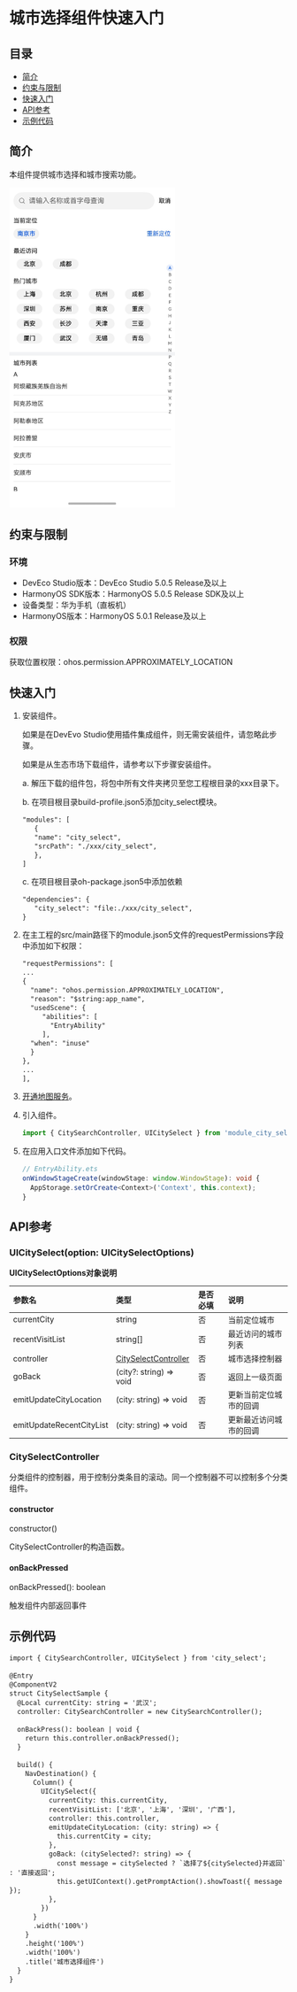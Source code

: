 # 城市选择组件快速入门

## 目录

- [简介](#简介)
- [约束与限制](#约束与限制)
- [快速入门](#快速入门)
- [API参考](#API参考)
- [示例代码](#示例代码)

## 简介

本组件提供城市选择和城市搜索功能。

<img src="screenshots/city.jpg" width="300">

## 约束与限制
### 环境
* DevEco Studio版本：DevEco Studio 5.0.5 Release及以上
* HarmonyOS SDK版本：HarmonyOS 5.0.5 Release SDK及以上
* 设备类型：华为手机（直板机）
* HarmonyOS版本：HarmonyOS 5.0.1 Release及以上

### 权限
获取位置权限：ohos.permission.APPROXIMATELY_LOCATION

## 快速入门

1. 安装组件。

   如果是在DevEvo Studio使用插件集成组件，则无需安装组件，请忽略此步骤。

   如果是从生态市场下载组件，请参考以下步骤安装组件。

   a. 解压下载的组件包，将包中所有文件夹拷贝至您工程根目录的xxx目录下。

   b. 在项目根目录build-profile.json5添加city_select模块。
   ```
   "modules": [
      {
      "name": "city_select",
      "srcPath": "./xxx/city_select",
      },
   ]
   ```
   c. 在项目根目录oh-package.json5中添加依赖
   ```
   "dependencies": {
      "city_select": "file:./xxx/city_select",
   }
   ```

2. 在主工程的src/main路径下的module.json5文件的requestPermissions字段中添加如下权限：
   ```
   "requestPermissions": [
   ...
   {
     "name": "ohos.permission.APPROXIMATELY_LOCATION",
     "reason": "$string:app_name",
     "usedScene": {
        "abilities": [
          "EntryAbility"
        ],
     "when": "inuse"
     }
   },
   ...
   ],
   ```

3. [开通地图服务](https://developer.huawei.com/consumer/cn/doc/harmonyos-guides/map-config-agc)。

4. 引入组件。

   ```typescript
   import { CitySearchController, UICitySelect } from 'module_city_select'
   ```

5. 在应用入口文件添加如下代码。

   ```typescript
   // EntryAbility.ets
   onWindowStageCreate(windowStage: window.WindowStage): void {
     AppStorage.setOrCreate<Context>('Context', this.context);
   }
   ```


## API参考

### UICitySelect(option: UICitySelectOptions)

**UICitySelectOptions对象说明**

| 参数名                   | 类型                                          | 是否必填 | 说明                   |
| :----------------------- | :-------------------------------------------- | :------- | :--------------------- |
| currentCity              | string                                        | 否       | 当前定位城市           |
| recentVisitList          | string[]                                      | 否       | 最近访问的城市列表     |
| controller               | [CitySelectController](#CitySelectController) | 否       | 城市选择控制器         |
| goBack                   | (city?: string) => void                       | 否       | 返回上一级页面         |
| emitUpdateCityLocation   | (city: string) => void                        | 否       | 更新当前定位城市的回调 |
| emitUpdateRecentCityList | (city: string) => void                        | 否       | 更新最近访问城市的回调 |

### CitySelectController

分类组件的控制器，用于控制分类条目的滚动。同一个控制器不可以控制多个分类组件。

#### constructor

constructor()

CitySelectController的构造函数。

#### onBackPressed

onBackPressed(): boolean

触发组件内部返回事件

## 示例代码

```
import { CitySearchController, UICitySelect } from 'city_select';

@Entry
@ComponentV2
struct CitySelectSample {
  @Local currentCity: string = '武汉';
  controller: CitySearchController = new CitySearchController();

  onBackPress(): boolean | void {
    return this.controller.onBackPressed();
  }

  build() {
    NavDestination() {
      Column() {
        UICitySelect({
          currentCity: this.currentCity,
          recentVisitList: ['北京', '上海', '深圳', '广西'],
          controller: this.controller,
          emitUpdateCityLocation: (city: string) => {
            this.currentCity = city;
          },
          goBack: (citySelected?: string) => {
            const message = citySelected ? `选择了${citySelected}并返回` : '直接返回';
            this.getUIContext().getPromptAction().showToast({ message });
          },
        })
      }
      .width('100%')
    }
    .height('100%')
    .width('100%')
    .title('城市选择组件')
  }
}
```
